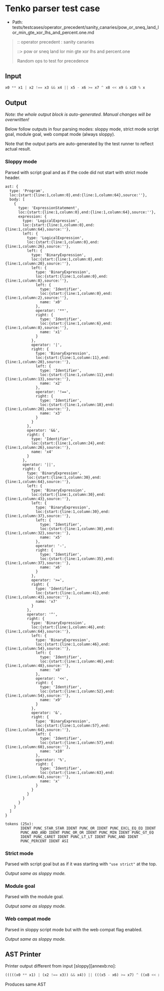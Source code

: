 # Tenko parser test case

- Path: tests/testcases/operator_precedent/sanity_canaries/pow_or_sneq_land_lor_min_gte_xor_lhs_and_percent.one.md

> :: operator precedent : sanity canaries
>
> ::> pow or sneq land lor min gte xor lhs and percent.one
>
> Random ops to test for precedence

## Input

`````js
x0 ** x1 | x2 !== x3 && x4 || x5 - x6 >= x7 ^ x8 << x9 & x10 % x
`````

## Output

_Note: the whole output block is auto-generated. Manual changes will be overwritten!_

Below follow outputs in four parsing modes: sloppy mode, strict mode script goal, module goal, web compat mode (always sloppy).

Note that the output parts are auto-generated by the test runner to reflect actual result.

### Sloppy mode

Parsed with script goal and as if the code did not start with strict mode header.

`````
ast: {
  type: 'Program',
  loc:{start:{line:1,column:0},end:{line:1,column:64},source:''},
  body: [
    {
      type: 'ExpressionStatement',
      loc:{start:{line:1,column:0},end:{line:1,column:64},source:''},
      expression: {
        type: 'LogicalExpression',
        loc:{start:{line:1,column:0},end:{line:1,column:64},source:''},
        left: {
          type: 'LogicalExpression',
          loc:{start:{line:1,column:0},end:{line:1,column:26},source:''},
          left: {
            type: 'BinaryExpression',
            loc:{start:{line:1,column:0},end:{line:1,column:20},source:''},
            left: {
              type: 'BinaryExpression',
              loc:{start:{line:1,column:0},end:{line:1,column:8},source:''},
              left: {
                type: 'Identifier',
                loc:{start:{line:1,column:0},end:{line:1,column:2},source:''},
                name: 'x0'
              },
              operator: '**',
              right: {
                type: 'Identifier',
                loc:{start:{line:1,column:6},end:{line:1,column:8},source:''},
                name: 'x1'
              }
            },
            operator: '|',
            right: {
              type: 'BinaryExpression',
              loc:{start:{line:1,column:11},end:{line:1,column:20},source:''},
              left: {
                type: 'Identifier',
                loc:{start:{line:1,column:11},end:{line:1,column:13},source:''},
                name: 'x2'
              },
              operator: '!==',
              right: {
                type: 'Identifier',
                loc:{start:{line:1,column:18},end:{line:1,column:20},source:''},
                name: 'x3'
              }
            }
          },
          operator: '&&',
          right: {
            type: 'Identifier',
            loc:{start:{line:1,column:24},end:{line:1,column:26},source:''},
            name: 'x4'
          }
        },
        operator: '||',
        right: {
          type: 'BinaryExpression',
          loc:{start:{line:1,column:30},end:{line:1,column:64},source:''},
          left: {
            type: 'BinaryExpression',
            loc:{start:{line:1,column:30},end:{line:1,column:43},source:''},
            left: {
              type: 'BinaryExpression',
              loc:{start:{line:1,column:30},end:{line:1,column:37},source:''},
              left: {
                type: 'Identifier',
                loc:{start:{line:1,column:30},end:{line:1,column:32},source:''},
                name: 'x5'
              },
              operator: '-',
              right: {
                type: 'Identifier',
                loc:{start:{line:1,column:35},end:{line:1,column:37},source:''},
                name: 'x6'
              }
            },
            operator: '>=',
            right: {
              type: 'Identifier',
              loc:{start:{line:1,column:41},end:{line:1,column:43},source:''},
              name: 'x7'
            }
          },
          operator: '^',
          right: {
            type: 'BinaryExpression',
            loc:{start:{line:1,column:46},end:{line:1,column:64},source:''},
            left: {
              type: 'BinaryExpression',
              loc:{start:{line:1,column:46},end:{line:1,column:54},source:''},
              left: {
                type: 'Identifier',
                loc:{start:{line:1,column:46},end:{line:1,column:48},source:''},
                name: 'x8'
              },
              operator: '<<',
              right: {
                type: 'Identifier',
                loc:{start:{line:1,column:52},end:{line:1,column:54},source:''},
                name: 'x9'
              }
            },
            operator: '&',
            right: {
              type: 'BinaryExpression',
              loc:{start:{line:1,column:57},end:{line:1,column:64},source:''},
              left: {
                type: 'Identifier',
                loc:{start:{line:1,column:57},end:{line:1,column:60},source:''},
                name: 'x10'
              },
              operator: '%',
              right: {
                type: 'Identifier',
                loc:{start:{line:1,column:63},end:{line:1,column:64},source:''},
                name: 'x'
              }
            }
          }
        }
      }
    }
  ]
}

tokens (25x):
       IDENT PUNC_STAR_STAR IDENT PUNC_OR IDENT PUNC_EXCL_EQ_EQ IDENT
       PUNC_AND_AND IDENT PUNC_OR_OR IDENT PUNC_MIN IDENT PUNC_GT_EQ
       IDENT PUNC_CARET IDENT PUNC_LT_LT IDENT PUNC_AND IDENT
       PUNC_PERCENT IDENT ASI
`````

### Strict mode

Parsed with script goal but as if it was starting with `"use strict"` at the top.

_Output same as sloppy mode._

### Module goal

Parsed with the module goal.

_Output same as sloppy mode._

### Web compat mode

Parsed in sloppy script mode but with the web compat flag enabled.

_Output same as sloppy mode._

## AST Printer

Printer output different from input [sloppy][annexb:no]:

````js
(((((x0 ** x1) | (x2 !== x3)) && x4)) || (((x5 - x6) >= x7) ^ ((x8 << x9) & (x10 % x))));
````

Produces same AST
